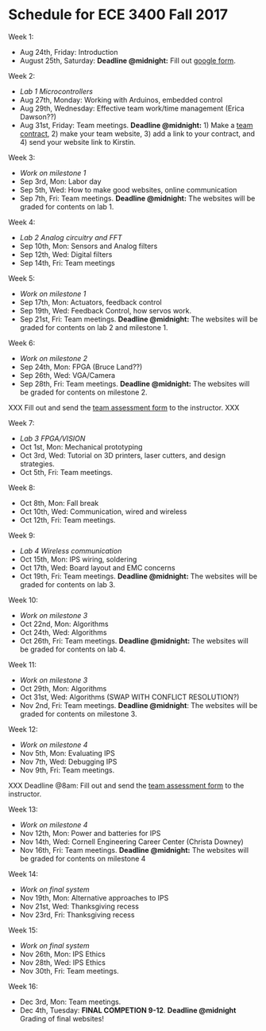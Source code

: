 # Schedule for ECE 3400 Fall 2017

Week 1:
* Aug 24th, Friday: Introduction
* August 25th, Saturday: **Deadline @midnight:** Fill out [google form](https://goo.gl/forms/G54ZCPmXbgT65QS32).

Week 2:
* *Lab 1 Microcontrollers*
* Aug 27th, Monday: Working with Arduinos, embedded control
* Aug 29th, Wednesday: Effective team work/time management (Erica Dawson??) 
* Aug 31st, Friday: Team meetings. **Deadline @midnight:** 1) Make a [team contract](./Teamwork/Team_Contract.md), 2) make your team website, 3) add a link to your contract, and 4) send your website link to Kirstin.

Week 3:
* *Work on milestone 1*
* Sep 3rd, Mon: Labor day
* Sep 5th, Wed: How to make good websites, online communication
* Sep 7th, Fri: Team meetings. **Deadline @midnight:** The websites will be graded for contents on lab 1.

Week 4:
* *Lab 2 Analog circuitry and FFT*
* Sep 10th, Mon: Sensors and Analog filters
* Sep 12th, Wed: Digital filters
* Sep 14th, Fri: Team meetings 

Week 5:
* *Work on milestone 1*
* Sep 17th, Mon: Actuators, feedback control
* Sep 19th, Wed: Feedback Control, how servos work.
* Sep 21st, Fri: Team meetings. **Deadline @midnight:** The websites will be graded for contents on lab 2 and milestone 1.

Week 6:
* *Work on milestone 2*
* Sep 24th, Mon: FPGA (Bruce Land??)
* Sep 26th, Wed: VGA/Camera
* Sep 28th, Fri: Team meetings. **Deadline @midnight:** The websites will be graded for contents on milestone 2.

XXX Fill out and send the [team assessment form](./Teamwork/GroupProcess-QualitativePeerSelfEval.docx) to the instructor. XXX

Week 7:
* *Lab 3 FPGA/VISION*
* Oct 1st, Mon: Mechanical prototyping
* Oct 3rd, Wed: Tutorial on 3D printers, laser cutters, and design strategies.
* Oct 5th, Fri: Team meetings. 

Week 8:
* Oct 8th, Mon: Fall break
* Oct 10th, Wed: Communication, wired and wireless
* Oct 12th, Fri: Team meetings.

Week 9:
* *Lab 4 Wireless communication*
* Oct 15th, Mon: IPS wiring, soldering
* Oct 17th, Wed: Board layout and EMC concerns
* Oct 19th, Fri: Team meetings. **Deadline @midnight:** The websites will be graded for contents on lab 3.

Week 10:
* *Work on milestone 3*
* Oct 22nd, Mon: Algorithms
* Oct 24th, Wed: Algorithms
* Oct 26th, Fri: Team meetings. **Deadline @midnight:** The websites will be graded for contents on lab 4.

Week 11:
* *Work on milestone 3*
* Oct 29th, Mon: Algorithms
* Oct 31st, Wed: Algorithms (SWAP WITH CONFLICT RESOLUTION?)
* Nov 2nd, Fri: Team meetings. **Deadline @midnight**: The websites will be graded for contents on milestone 3.

Week 12:
* *Work on milestone 4*
* Nov 5th, Mon: Evaluating IPS
* Nov 7th, Wed: Debugging IPS
* Nov 9th, Fri: Team meetings. 

XXX Deadline @8am: Fill out and send the [team assessment form](./Teamwork/GroupProcess-QualitativePeerSelfEval.docx) to the instructor.

Week 13:
* *Work on milestone 4*
* Nov 12th, Mon: Power and batteries for IPS
* Nov 14th, Wed: Cornell Engineering Career Center (Christa Downey)
* Nov 16th, Fri: Team meetings. **Deadline @midnight:** The websites will be graded for contents on milestone 4

Week 14:
* *Work on final system*
* Nov 19th, Mon: Alternative approaches to IPS
* Nov 21st, Wed: Thanksgiving recess
* Nov 23rd, Fri: Thanksgiving recess

Week 15:
* *Work on final system*
* Nov 26th, Mon: IPS Ethics
* Nov 28th, Wed: IPS Ethics
* Nov 30th, Fri: Team meetings.

Week 16:
* Dec 3rd, Mon: Team meetings. 
* Dec 4th, Tuesday: **FINAL COMPETION 9-12**. **Deadline @midnight** Grading of final websites!
